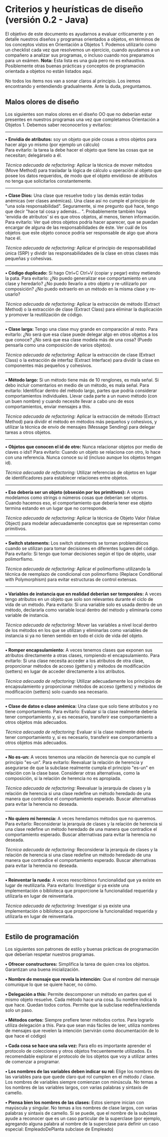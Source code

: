 # Criterios y heurísticas de diseño (versión 0.2 - Java)
El objetivo de este documento es ayudarnos a evaluar críticamente y en detalle nuestros diseños y programas orientados a objetos, en términos de los conceptos vistos en Orientación a Objetos 1. Podemos utilizarlo como un checklist cada vez que resolvemos un ejercicio, cuando ayudamos a un compañero a analizar sus programas, o incluso cuando nos preparamos para un exámen. 
**Nota:** Esta lista es una guía pero no es exhaustiva. Posiblemente otras buenas prácticas y conceptos de programación orientada a objetos no están listados aquí.

No todos los ítems nos van a sonar claros al principio. Los iremos encontrando y entendiendo gradualmente. Ante la duda, preguntamos. 

## Malos olores de diseño
Los siguientes son malos olores en el diseño OO que no deberían estar presentes en nuestros programas una vez que completamos Orientación a Objetos 1. Debemos saber reconocerlos y evitarlos:

----------------------------------------------------------------------------------------------------------------------------------------------------

**• Envidia de atributos:** soy un objeto que pide cosas a otros objetos para hacer algo yo mismo (por ejemplo un cálculo)  
Para evitarlo: la tarea la debe hacer el objeto que tiene las cosas que se necesitan; delegárselo a él.

*Técnica adecuada de refactoring:* Aplicar la técnica de mover métodos (Move Method) para trasladar la lógica de cálculo u operación al objeto que posee los datos requeridos, de modo que el objeto envidioso de atributos no tenga que solicitarlos constantemente.

----------------------------------------------------------------------------------------------------------------------------------------------------

**• Clase Dios:** Una clase que resuelve todo y las demás están todas anémicas (ver clases anémicas). Una clase así no cumple el principio de "una sola responsabilidad". Seguramente, si me pregunto qué hace, tengo que decir "hace tal cosa y además... ". Probablemente también haya 'envidia de atributos' si es que otros objetos, al menos, tienen información. Para evitarlo: Ver qué otros objetos podría hacer aparecer, que se puedan encargar de alguna de las responsabilidades de éste. Ver cuál de los objetos que este objeto conoce podría ser responsable de algo que ahora hace él.

*Técnica adecuada de refactoring:* Aplicar el principio de responsabilidad única (SRP) y dividir las responsabilidades de la clase en otras clases más pequeñas y cohesivas.

----------------------------------------------------------------------------------------------------------------------------------------------------

**• Código duplicado:** Si hago Ctrl+C Ctrl+V (copiar y pegar) estoy metiendo la pata. Para evitarlo: ¿No puedo generalizar ese comportamiento en una clase y heredarlo? ¿No puedo llevarlo a otro objeto y re-utilizarlo por composición? ¿No puedo extraerlo en un método en la misma clase y re-usarlo?

*Técnica adecuada de refactoring:* Aplicar la extracción de método (Extract Method) o la extracción de clase (Extract Class) para eliminar la duplicación y promover la reutilización de código.

----------------------------------------------------------------------------------------------------------------------------------------------------

**• Clase larga:** Tengo una clase muy grande en comparación al resto. Para evitarlo: ¿No será que esa clase puede delegar algo en otros objetos a los que conoce? ¿No será que esa clase modela más de una cosa? (Puedo pensarla como una composición de varios objetos).

*Técnica adecuada de refactoring:* Aplicar la extracción de clase (Extract Class) o la extracción de interfaz (Extract Interface) para dividir la clase en componentes más pequeños y cohesivos.

----------------------------------------------------------------------------------------------------------------------------------------------------

**• Método largo:** Si un método tiene más de 10 renglones, es mala señal. Si debo incluir comentarios en medio de un método, es mala señal. Para evitarlo: Identificar dentro del método largo, partes que podría considerar comportamientos individuales. Llevar cada parte a un nuevo método (con un buen nombre) y cuando necesite llevar a cabo uno de esos comportamientos, enviar mensajes a this.

*Técnica adecuada de refactoring:* Aplicar la extracción de método (Extract Method) para dividir el método en métodos más pequeños y cohesivos, y utilizar la técnica de envío de mensajes (Message Sending) para delegar tareas a otros objetos.

----------------------------------------------------------------------------------------------------------------------------------------------------

**• Objetos que conocen el id de otro:** Nunca relacionar objetos por medio de claves o ids!! Para evitarlo: Cuando un objeto se relaciona con otro, lo hace con una referencia. Nunca conoce su id (incluso aunque los objetos tengan id).

*Técnica adecuada de refactoring:* Utilizar referencias de objetos en lugar de identificadores para establecer relaciones entre objetos.

----------------------------------------------------------------------------------------------------------------------------------------------------

**• Eso debería ser un objeto (obsesión por los primitivos):** A veces modelamos como strings o números cosas que deberían ser objetos. Cuando hacemos eso, el comportamiento que debería tener ese objeto termina estando en un lugar que no corresponde.

*Técnica adecuada de refactoring:* Aplicar la técnica de Objeto Valor (Value Object) para modelar adecuadamente conceptos que se representan como primitivos.

----------------------------------------------------------------------------------------------------------------------------------------------------

**• Switch statements:** Los switch statements se tornan problemáticos cuando se utilizan para tomar decisiones en diferentes lugares del código. Para evitarlo: Si tengo que tomar decisiones según el tipo de objeto, usar polimorfismo.

*Técnica adecuada de refactoring:* Aplicar el polimorfismo utilizando la técnica de reemplazo de condicional con polimorfismo (Replace Conditional with Polymorphism) para evitar estructuras de control extensas.

----------------------------------------------------------------------------------------------------------------------------------------------------

**• Variables de instancia que en realidad deberían ser temporales:** A veces tengo atributos en un objeto que solo son relevantes durante el ciclo de vida de un método. Para evitarlo: Si una variable solo es usada dentro de un método, declararla como variable local dentro del método y eliminarla como variable de instancia.

*Técnica adecuada de refactoring:* Mover las variables a nivel local dentro de los métodos en los que se utilizan y eliminarlas como variables de instancia si ya no tienen sentido en todo el ciclo de vida del objeto.

----------------------------------------------------------------------------------------------------------------------------------------------------

**• Romper encapsulamiento:** A veces tenemos clases que exponen sus atributos directamente a otras clases, rompiendo el encapsulamiento. Para evitarlo: Si una clase necesita acceder a los atributos de otra clase, proporcionar métodos de acceso (getters) y métodos de modificación (setters) en lugar de acceder directamente a los atributos.

*Técnica adecuada de refactoring:* Utilizar adecuadamente los principios de encapsulamiento y proporcionar métodos de acceso (getters) y métodos de modificación (setters) solo cuando sea necesario.

----------------------------------------------------------------------------------------------------------------------------------------------------

**• Clase de datos o clase anémica:** Una clase que solo tiene atributos y no tiene comportamiento. Para evitarlo: Evaluar si la clase realmente debería tener comportamiento y, si es necesario, transferir ese comportamiento a otros objetos más adecuados.

*Técnica adecuada de refactoring:* Evaluar si la clase realmente debería tener comportamiento y, si es necesario, transferir ese comportamiento a otros objetos más adecuados.

----------------------------------------------------------------------------------------------------------------------------------------------------

**• No es-un:** A veces tenemos una relación de herencia que no cumple el principio "es-un". Para evitarlo: Reevaluar la relación de herencia y asegurarse de que la subclase realmente cumpla el principio "es-un" en relación con la clase base. Considerar otras alternativas, como la composición, si la relación de herencia no es apropiada.

*Técnica adecuada de refactoring:* Reevaluar la jerarquía de clases y la relación de herencia si una clase redefine un método heredado de una manera que contradice el comportamiento esperado. Buscar alternativas para evitar la herencia no deseada.

----------------------------------------------------------------------------------------------------------------------------------------------------

**• No quiero mi herencia:** A veces heredamos métodos que no queremos. Para evitarlo: Reconsiderar la jerarquía de clases y la relación de herencia si una clase redefine un método heredado de una manera que contradice el comportamiento esperado. Buscar alternativas para evitar la herencia no deseada.

*Técnica adecuada de refactoring:* Reconsiderar la jerarquía de clases y la relación de herencia si una clase redefine un método heredado de una manera que contradice el comportamiento esperado. Buscar alternativas para evitar la herencia no deseada.

----------------------------------------------------------------------------------------------------------------------------------------------------

**• Reinventar la rueda:** A veces reescribimos funcionalidad que ya existe en lugar de reutilizarla. Para evitarlo: Investigar si ya existe una implementación o biblioteca que proporcione la funcionalidad requerida y utilizarla en lugar de reinventarla.

*Técnica adecuada de refactoring:* Investigar si ya existe una implementación o biblioteca que proporcione la funcionalidad requerida y utilizarla en lugar de reinventarla.

----------------------------------------------------------------------------------------------------------------------------------------------------

## Estilo de programación 
Los siguientes son patrones de estilo y buenas prácticas de programación que deberían  respetar nuestros programas.

**• Ofrecer constructores:** Simplifica la tarea de quien crea los objetos. Garantizan una buena inicialización.

**• Nombre de mensaje que revela la intención:**  Que el nombre del mensaje comunique lo que se quiere hacer, no cómo.

**• Delegación a this:** Permite descomponer un método en partes que el mismo objeto resuelve. Cada método hace una cosa. Su nombre indica lo que hace. Quedan todos cortos. Permite que la subclase redefina/extienda solo un paso. 

**• Métodos cortos:** Siempre prefiere tener métodos cortos. Para lograrlo utiliza delegación a this. Para que sean más fáciles de leer, utiliza nombres de mensajes que revelen la intención (servirán como documentación de lo que hace el código)

**• Cada cosa se hace una sola vez:** Para ello es importante aprender el protocolo de colecciones y otros objetos frecuentemente utilizados. Es recomendable explorar el protocolo de los objetos que voy a utilizar antes de comenzar a programar.

**• Los nombres de las variables deben indicar su rol:** Elige los nombres de las variables para que quede claro qué rol cumplen en el método / clase. Los nombres de variables siempre comienzan con minúscula. No temas a los nombres de las variables largos, con varias palabras y sintaxis de camello. 

**• Piensa bien los nombres de las clases:** Estos siempre inician con mayúscula y singular. No temas a los nombres de clase largos, con varias palabras y sintaxis de camello. Si se puede, que el nombre de la subclase ayude a reconocer que es un caso particular de la superclase (por ejemplo, agregando alguna palabra al nombre de la superclase para definir un caso especial:  EmpleadoDePlanta subclase de Empleado)
